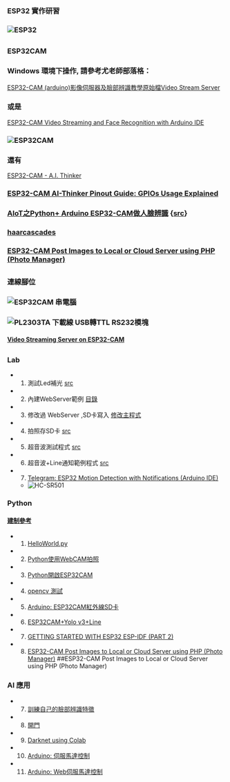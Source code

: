 ### ESP32 實作研習
### ![ESP32](https://github.com/jumbokh/esp32-class/blob/master/images/ESP32S.png)
##
### ESP32CAM
### Windows 環境下操作, 請參考尤老師部落格：
[ESP32-CAM (arduino)影像伺服器及臉部辨識教學原始檔Video Stream Server](https://youyouyou.pixnet.net/blog/post/119383183)
### 或是
[ESP32-CAM Video Streaming and Face Recognition with Arduino IDE](https://randomnerdtutorials.com/esp32-cam-video-streaming-face-recognition-arduino-ide/)
### ![ESP32CAM](https://github.com/jumbokh/esp32-class/blob/master/images/ESP32-CAM-pinout.png)
### 還有
[ESP32-CAM - A.I. Thinker](https://github.com/v12345vtm/esp32-cam-ai-thinker)
### [ESP32-CAM AI-Thinker Pinout Guide: GPIOs Usage Explained](https://randomnerdtutorials.com/esp32-cam-ai-thinker-pinout/)
### [AIoT之Python+ Arduino ESP32-CAM做人臉辨識](https://kobayasitenmei.pixnet.net/blog/post/227576372-aiot%e4%b9%8bpython%e7%a8%8b%e5%bc%8f%e7%a2%bc%2b-arduino-esp32-cam%e5%81%9a%e4%ba%ba%e8%87%89%e8%be%a8%e8%ad%98?pixfrom=related) {[src](https://github.com/jumbokh/esp32-class/blob/master/ESP32CAM-Lab/face_detect_esa32-cam01.py)}
### [haarcascades](https://github.com/opencv/opencv/tree/master/data/haarcascades)
### [ESP32-CAM Post Images to Local or Cloud Server using PHP (Photo Manager)](https://randomnerdtutorials.com/esp32-cam-post-image-photo-server/)
##
### 連線腳位
### ![ESP32CAM 串電腦](https://github.com/jumbokh/esp32-class/blob/master/images/ESP32cam-serial.jpeg)
### ![PL2303TA 下載線 USB轉TTL RS232模塊 ](https://github.com/jumbokh/esp32-class/blob/master/images/ESP32-CAM-cnt.png)
#### [Video Streaming Server on ESP32-CAM](https://medium.com/@chauhannaman98/video-streaming-server-on-esp32-cam-84e2ff788937)
##
### Lab
* 1. 測試Led補光 [src](https://github.com/jumbokh/esp32-class/blob/master/ESP32CAM-Lab/ESP32-CAM-Flash.ino)
* 2. 內建WebServer範例 [目錄](https://github.com/jumbokh/esp32-class/tree/master/ESP32CAM-Lab/CameraWebServer)
* 3. 修改過 WebServer ,SD卡寫入 [修改主程式](https://github.com/jumbokh/esp32-class/tree/master/ESP32CAM-Lab/ESP32-CAM_webcap)
* 4. 拍照存SD卡 [src](https://github.com/jumbokh/esp32-class/blob/master/ESP32CAM-Lab/ESP32-CAM-irdaSD.ino)
* 5. 超音波測試程式 [src](https://github.com/jumbokh/esp32-class/blob/master/ESP32CAM-Lab/ESP32-CAM-echopin.ino)
* 6. 超音波+Line通知範例程式 [src](https://github.com/jumbokh/esp32-class/blob/master/ESP32CAM-Lab/ESP32-CAM-echopinLine.ino)
* 7. [Telegram: ESP32 Motion Detection with Notifications (Arduino IDE)](https://randomnerdtutorials.com/telegram-esp32-motion-detection-arduino/)
    * ![HC-SR501](https://github.com/jumbokh/esp32-class/blob/master/images/HC-SR501.jpg)
### Python
#### [建制參考](https://medium.com/python4u/%E7%94%A8conda%E5%BB%BA%E7%AB%8B%E5%8F%8A%E7%AE%A1%E7%90%86python%E8%99%9B%E6%93%AC%E7%92%B0%E5%A2%83-b61fd2a76566)
* 1. [HelloWorld.py](https://github.com/jumbokh/esp32-class/blob/master/ESP32CAM-Lab/HelloWorld.py)
* 2. [Python使用WebCAM拍照 ](https://github.com/jumbokh/esp32-class/blob/master/ESP32CAM-Lab/ESP32-CAM-cap.py)
* 3. [Python開啟ESP32CAM ](https://github.com/jumbokh/esp32-class/blob/master/ESP32CAM-Lab/ESP32-CAM.py)
* 4. [opencv 測試](https://github.com/jumbokh/esp32-class/blob/master/ESP32CAM-Lab/cvtest.py)
* 5. [Arduino: ESP32CAM紅外線SD卡](https://github.com/jumbokh/esp32-class/blob/master/ESP32CAM-Lab/ESP32-CAM-irdaSD-org.ino)
* 6. [ESP32CAM+Yolo v3+Line](https://github.com/jumbokh/esp32-class/blob/master/ESP32CAM-Lab/ESP32-CAMdetLine.py)
* 7. [GETTING STARTED WITH ESP32 ESP-IDF (PART 2)](http://iot-bits.com/esp32/getting-started-with-esp32-esp-idf-part-2/)
* 8. [ESP32-CAM Post Images to Local or Cloud Server using PHP (Photo Manager)](https://randomnerdtutorials.com/esp32-cam-post-image-photo-server/)
##ESP32-CAM Post Images to Local or Cloud Server using PHP (Photo Manager)
### AI 應用
* 7. [訓練自己的臉部辨識特徵](https://github.com/jumbokh/cv_face/tree/master/opencv/day3)
* 8. [開門](https://github.com/jumbokh/esp32-class/blob/master/ESP32CAM-Lab/ESP32-CAMdoor.py)
* 9. [Darknet using Colab](https://nbviewer.jupyter.org/github/jumbokh/esp32-class/blob/master/ESP32CAM-Lab/Yolov3_Darknet_on_Colab.ipynb)
* 10. [Arduino: 伺服馬達控制](https://github.com/jumbokh/esp32-class/blob/master/ESP32CAM-Lab/ESP32-CAMservo.ino)
* 11. [Arduino: Web伺服馬達控制](https://github.com/jumbokh/esp32-class/blob/master/ESP32CAM-Lab/ESP32-CAMservo-1.ino)
